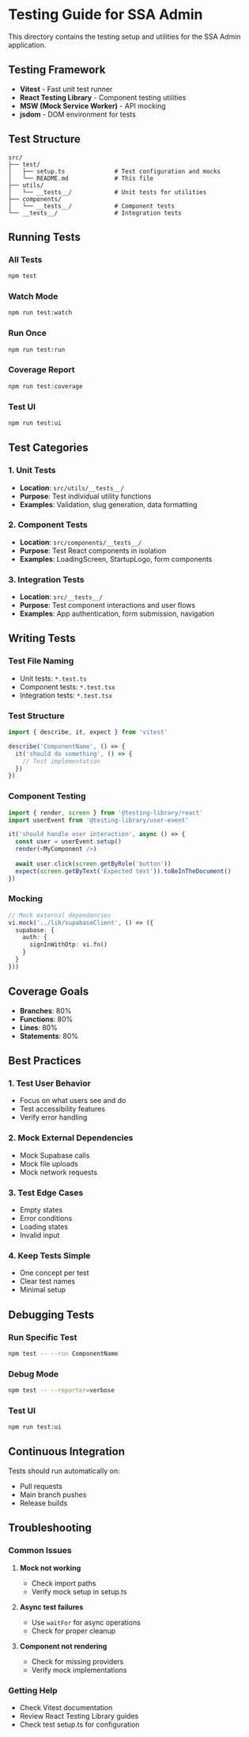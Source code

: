 # Testing Guide for SSA Admin

This directory contains the testing setup and utilities for the SSA Admin application.

## Testing Framework

- **Vitest** - Fast unit test runner
- **React Testing Library** - Component testing utilities
- **MSW (Mock Service Worker)** - API mocking
- **jsdom** - DOM environment for tests

## Test Structure

```
src/
├── test/
│   ├── setup.ts              # Test configuration and mocks
│   └── README.md             # This file
├── utils/
│   └── __tests__/            # Unit tests for utilities
├── components/
│   └── __tests__/            # Component tests
└── __tests__/                # Integration tests
```

## Running Tests

### All Tests
```bash
npm test
```

### Watch Mode
```bash
npm run test:watch
```

### Run Once
```bash
npm run test:run
```

### Coverage Report
```bash
npm run test:coverage
```

### Test UI
```bash
npm run test:ui
```

## Test Categories

### 1. Unit Tests
- **Location**: `src/utils/__tests__/`
- **Purpose**: Test individual utility functions
- **Examples**: Validation, slug generation, data formatting

### 2. Component Tests
- **Location**: `src/components/__tests__/`
- **Purpose**: Test React components in isolation
- **Examples**: LoadingScreen, StartupLogo, form components

### 3. Integration Tests
- **Location**: `src/__tests__/`
- **Purpose**: Test component interactions and user flows
- **Examples**: App authentication, form submission, navigation

## Writing Tests

### Test File Naming
- Unit tests: `*.test.ts`
- Component tests: `*.test.tsx`
- Integration tests: `*.test.tsx`

### Test Structure
```typescript
import { describe, it, expect } from 'vitest'

describe('ComponentName', () => {
  it('should do something', () => {
    // Test implementation
  })
})
```

### Component Testing
```typescript
import { render, screen } from '@testing-library/react'
import userEvent from '@testing-library/user-event'

it('should handle user interaction', async () => {
  const user = userEvent.setup()
  render(<MyComponent />)
  
  await user.click(screen.getByRole('button'))
  expect(screen.getByText('Expected text')).toBeInTheDocument()
})
```

### Mocking
```typescript
// Mock external dependencies
vi.mock('../lib/supabaseClient', () => ({
  supabase: {
    auth: {
      signInWithOtp: vi.fn()
    }
  }
}))
```

## Coverage Goals

- **Branches**: 80%
- **Functions**: 80%
- **Lines**: 80%
- **Statements**: 80%

## Best Practices

### 1. Test User Behavior
- Focus on what users see and do
- Test accessibility features
- Verify error handling

### 2. Mock External Dependencies
- Mock Supabase calls
- Mock file uploads
- Mock network requests

### 3. Test Edge Cases
- Empty states
- Error conditions
- Loading states
- Invalid input

### 4. Keep Tests Simple
- One concept per test
- Clear test names
- Minimal setup

## Debugging Tests

### Run Specific Test
```bash
npm test -- --run ComponentName
```

### Debug Mode
```bash
npm test -- --reporter=verbose
```

### Test UI
```bash
npm run test:ui
```

## Continuous Integration

Tests should run automatically on:
- Pull requests
- Main branch pushes
- Release builds

## Troubleshooting

### Common Issues

1. **Mock not working**
   - Check import paths
   - Verify mock setup in setup.ts

2. **Async test failures**
   - Use `waitFor` for async operations
   - Check for proper cleanup

3. **Component not rendering**
   - Check for missing providers
   - Verify mock implementations

### Getting Help

- Check Vitest documentation
- Review React Testing Library guides
- Check test setup.ts for configuration
